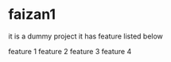 # faizan1

it is a dummy project
 it has feature listed below

 feature 1
 feature 2
 feature 3
 feature 4
 
